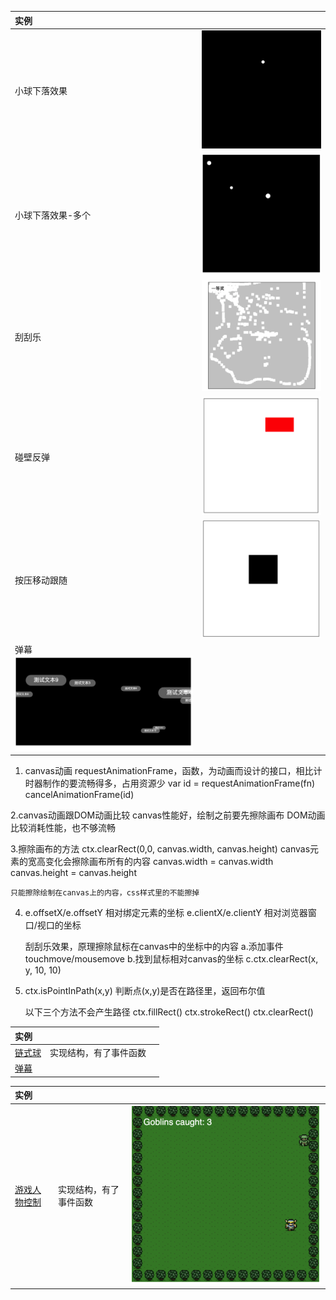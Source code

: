 |实例||
|:-----|:----|
|小球下落效果|![](./images/Foxmail20201123021551.png)|
|小球下落效果-多个|![](./images/Foxmail20201123023345.png)|
|刮刮乐|![](./images/Foxmail20201123022853.png)|
|碰壁反弹|![](./images/Foxmail20201123022724.png)|
|按压移动跟随|![](./images/Foxmail20201123023058.png)|
|弹幕![](./images/Foxmail20201123030841.png)|
1. canvas动画
	requestAnimationFrame，函数，为动画而设计的接口，相比计时器制作的要流畅得多，占用资源少
	var id = requestAnimationFrame(fn)
	cancelAnimationFrame(id)

2.canvas动画跟DOM动画比较
	canvas性能好，绘制之前要先擦除画布
	DOM动画比较消耗性能，也不够流畅


3.擦除画布的方法
	ctx.clearRect(0,0, canvas.width, canvas.height)
	canvas元素的宽高变化会擦除画布所有的内容
	canvas.width = canvas.width
	canvas.height = canvas.height

	只能擦除绘制在canvas上的内容，css样式里的不能擦掉

4.  e.offsetX/e.offsetY 相对绑定元素的坐标
	e.clientX/e.clientY 相对浏览器窗口/视口的坐标

	刮刮乐效果，原理擦除鼠标在canvas中的坐标中的内容
				a.添加事件touchmove/mousemove
				b.找到鼠标相对canvas的坐标
				c.ctx.clearRect(x, y, 10, 10)

5. ctx.isPointInPath(x,y) 判断点(x,y)是否在路径里，返回布尔值
	
	以下三个方法不会产生路径
	ctx.fillRect()
	ctx.strokeRect()
	ctx.clearRect()


|实例|||
|:-----|:----|:----|
|[链式球](./链式球/canvasStar.html)|实现结构，有了事件函数| |
|[弹幕](./弹幕/index.html)|||


|实例|||
|:-----|:----|:----|
|[游戏人物控制](./游戏人物控制/index.html)|实现结构，有了事件函数| ![](./images/Foxmail20201123030416.png)|


